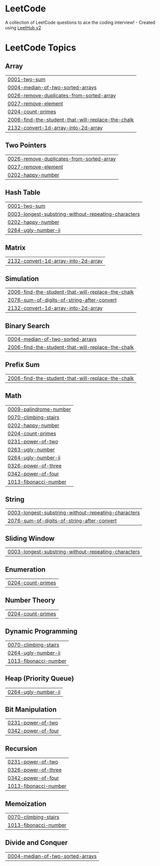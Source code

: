 # LeetCode
A collection of LeetCode questions to ace the coding interview! - Created using [LeetHub v2](https://github.com/arunbhardwaj/LeetHub-2.0)

<!---LeetCode Topics Start-->
# LeetCode Topics
## Array
|  |
| ------- |
| [0001-two-sum](https://github.com/Sivaraj7/LeetCode/tree/master/0001-two-sum) |
| [0004-median-of-two-sorted-arrays](https://github.com/Sivaraj7/LeetCode/tree/master/0004-median-of-two-sorted-arrays) |
| [0026-remove-duplicates-from-sorted-array](https://github.com/Sivaraj7/LeetCode/tree/master/0026-remove-duplicates-from-sorted-array) |
| [0027-remove-element](https://github.com/Sivaraj7/LeetCode/tree/master/0027-remove-element) |
| [0204-count-primes](https://github.com/Sivaraj7/LeetCode/tree/master/0204-count-primes) |
| [2006-find-the-student-that-will-replace-the-chalk](https://github.com/Sivaraj7/LeetCode/tree/master/2006-find-the-student-that-will-replace-the-chalk) |
| [2132-convert-1d-array-into-2d-array](https://github.com/Sivaraj7/LeetCode/tree/master/2132-convert-1d-array-into-2d-array) |
## Two Pointers
|  |
| ------- |
| [0026-remove-duplicates-from-sorted-array](https://github.com/Sivaraj7/LeetCode/tree/master/0026-remove-duplicates-from-sorted-array) |
| [0027-remove-element](https://github.com/Sivaraj7/LeetCode/tree/master/0027-remove-element) |
| [0202-happy-number](https://github.com/Sivaraj7/LeetCode/tree/master/0202-happy-number) |
## Hash Table
|  |
| ------- |
| [0001-two-sum](https://github.com/Sivaraj7/LeetCode/tree/master/0001-two-sum) |
| [0003-longest-substring-without-repeating-characters](https://github.com/Sivaraj7/LeetCode/tree/master/0003-longest-substring-without-repeating-characters) |
| [0202-happy-number](https://github.com/Sivaraj7/LeetCode/tree/master/0202-happy-number) |
| [0264-ugly-number-ii](https://github.com/Sivaraj7/LeetCode/tree/master/0264-ugly-number-ii) |
## Matrix
|  |
| ------- |
| [2132-convert-1d-array-into-2d-array](https://github.com/Sivaraj7/LeetCode/tree/master/2132-convert-1d-array-into-2d-array) |
## Simulation
|  |
| ------- |
| [2006-find-the-student-that-will-replace-the-chalk](https://github.com/Sivaraj7/LeetCode/tree/master/2006-find-the-student-that-will-replace-the-chalk) |
| [2076-sum-of-digits-of-string-after-convert](https://github.com/Sivaraj7/LeetCode/tree/master/2076-sum-of-digits-of-string-after-convert) |
| [2132-convert-1d-array-into-2d-array](https://github.com/Sivaraj7/LeetCode/tree/master/2132-convert-1d-array-into-2d-array) |
## Binary Search
|  |
| ------- |
| [0004-median-of-two-sorted-arrays](https://github.com/Sivaraj7/LeetCode/tree/master/0004-median-of-two-sorted-arrays) |
| [2006-find-the-student-that-will-replace-the-chalk](https://github.com/Sivaraj7/LeetCode/tree/master/2006-find-the-student-that-will-replace-the-chalk) |
## Prefix Sum
|  |
| ------- |
| [2006-find-the-student-that-will-replace-the-chalk](https://github.com/Sivaraj7/LeetCode/tree/master/2006-find-the-student-that-will-replace-the-chalk) |
## Math
|  |
| ------- |
| [0009-palindrome-number](https://github.com/Sivaraj7/LeetCode/tree/master/0009-palindrome-number) |
| [0070-climbing-stairs](https://github.com/Sivaraj7/LeetCode/tree/master/0070-climbing-stairs) |
| [0202-happy-number](https://github.com/Sivaraj7/LeetCode/tree/master/0202-happy-number) |
| [0204-count-primes](https://github.com/Sivaraj7/LeetCode/tree/master/0204-count-primes) |
| [0231-power-of-two](https://github.com/Sivaraj7/LeetCode/tree/master/0231-power-of-two) |
| [0263-ugly-number](https://github.com/Sivaraj7/LeetCode/tree/master/0263-ugly-number) |
| [0264-ugly-number-ii](https://github.com/Sivaraj7/LeetCode/tree/master/0264-ugly-number-ii) |
| [0326-power-of-three](https://github.com/Sivaraj7/LeetCode/tree/master/0326-power-of-three) |
| [0342-power-of-four](https://github.com/Sivaraj7/LeetCode/tree/master/0342-power-of-four) |
| [1013-fibonacci-number](https://github.com/Sivaraj7/LeetCode/tree/master/1013-fibonacci-number) |
## String
|  |
| ------- |
| [0003-longest-substring-without-repeating-characters](https://github.com/Sivaraj7/LeetCode/tree/master/0003-longest-substring-without-repeating-characters) |
| [2076-sum-of-digits-of-string-after-convert](https://github.com/Sivaraj7/LeetCode/tree/master/2076-sum-of-digits-of-string-after-convert) |
## Sliding Window
|  |
| ------- |
| [0003-longest-substring-without-repeating-characters](https://github.com/Sivaraj7/LeetCode/tree/master/0003-longest-substring-without-repeating-characters) |
## Enumeration
|  |
| ------- |
| [0204-count-primes](https://github.com/Sivaraj7/LeetCode/tree/master/0204-count-primes) |
## Number Theory
|  |
| ------- |
| [0204-count-primes](https://github.com/Sivaraj7/LeetCode/tree/master/0204-count-primes) |
## Dynamic Programming
|  |
| ------- |
| [0070-climbing-stairs](https://github.com/Sivaraj7/LeetCode/tree/master/0070-climbing-stairs) |
| [0264-ugly-number-ii](https://github.com/Sivaraj7/LeetCode/tree/master/0264-ugly-number-ii) |
| [1013-fibonacci-number](https://github.com/Sivaraj7/LeetCode/tree/master/1013-fibonacci-number) |
## Heap (Priority Queue)
|  |
| ------- |
| [0264-ugly-number-ii](https://github.com/Sivaraj7/LeetCode/tree/master/0264-ugly-number-ii) |
## Bit Manipulation
|  |
| ------- |
| [0231-power-of-two](https://github.com/Sivaraj7/LeetCode/tree/master/0231-power-of-two) |
| [0342-power-of-four](https://github.com/Sivaraj7/LeetCode/tree/master/0342-power-of-four) |
## Recursion
|  |
| ------- |
| [0231-power-of-two](https://github.com/Sivaraj7/LeetCode/tree/master/0231-power-of-two) |
| [0326-power-of-three](https://github.com/Sivaraj7/LeetCode/tree/master/0326-power-of-three) |
| [0342-power-of-four](https://github.com/Sivaraj7/LeetCode/tree/master/0342-power-of-four) |
| [1013-fibonacci-number](https://github.com/Sivaraj7/LeetCode/tree/master/1013-fibonacci-number) |
## Memoization
|  |
| ------- |
| [0070-climbing-stairs](https://github.com/Sivaraj7/LeetCode/tree/master/0070-climbing-stairs) |
| [1013-fibonacci-number](https://github.com/Sivaraj7/LeetCode/tree/master/1013-fibonacci-number) |
## Divide and Conquer
|  |
| ------- |
| [0004-median-of-two-sorted-arrays](https://github.com/Sivaraj7/LeetCode/tree/master/0004-median-of-two-sorted-arrays) |
<!---LeetCode Topics End-->